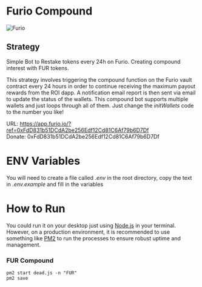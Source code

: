 # Furio Compound
![Furio](https://www.furio.io/file/2022/04/Social-Share-Image.jpg)


## Strategy 
Simple Bot to Restake tokens every 24h on Furio. Creating compound interest with FUR tokens. 

This strategy involves triggering the compound function on the Furio vault contract every 24 hours in order to continue receiving the maximum payout rewards from the ROI dapp. A notification email report is then sent via email to update the status of the wallets. This compound bot supports multiple wallets and just loops through all of them. Just change the *initWallets* code to the number you like!  

URL: https://app.furio.io/?ref=0xFdD831b51DCdA2be256Edf12Cd81C6Af79b6D7Df \
Donate: 0xFdD831b51DCdA2be256Edf12Cd81C6Af79b6D7Df

# ENV Variables 
You will need to create a file called *.env* in the root directory, copy the text in *.env.example* and fill in the variables 


# How to Run 
You could run it on your desktop just using [Node.js](https://github.com/nodejs/node) in your terminal. However, on a production environment, it is recommended to use something like [PM2](https://github.com/Unitech/pm2) to run the processes to ensure robust uptime and management. 

### FUR Compound
```
pm2 start dead.js -n "FUR"
pm2 save

```
